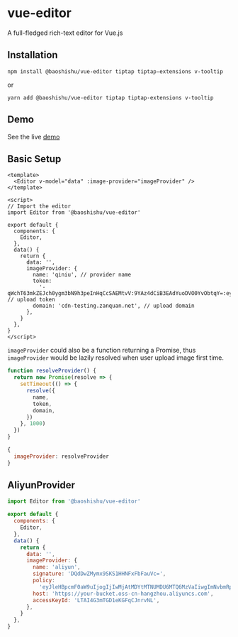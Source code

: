 # vue-editor

A full-fledged rich-text editor for Vue.js

## Installation

```
npm install @baoshishu/vue-editor tiptap tiptap-extensions v-tooltip
```

or

```
yarn add @baoshishu/vue-editor tiptap tiptap-extensions v-tooltip
```

## Demo

See the live [demo](https://vue-editor.netlify.com)

## Basic Setup

```vue
<template>
  <Editor v-model="data" :image-provider="imageProvider" />
</template>

<script>
// Import the editor
import Editor from '@baoshishu/vue-editor'

export default {
  components: {
    Editor,
  },
  data() {
    return {
      data: '',
      imageProvider: {
        name: 'qiniu', // provider name
        token:
          '-qWchT63mkZEJch0ygm3bN9h3peInHqCcSAEMtvV:9YAz4dCiB3EAdYuoDVO0YvObtqY=:eyJzY29wZSI6InRlc3QiLCJkZWFkbGluZSI6MTkwMjAyODY1NX0=', // upload token
        domain: 'cdn-testing.zanquan.net', // upload domain
      },
    }
  },
}
</script>
```

`imageProvider` could also be a function returning a Promise, thus `imageProvider` would be lazily resolved when user upload image first time.

```javascript
function resolveProvider() {
  return new Promise(resolve => {
    setTimeout(() => {
      resolve({
        name,
        token,
        domain,
      })
    }, 1000)
  })
}

{
  imageProvider: resolveProvider
}
```

## AliyunProvider

```javascript
import Editor from '@baoshishu/vue-editor'

export default {
  components: {
    Editor,
  },
  data() {
    return {
      data: '',
      imageProvider: {
        name: 'aliyun',
        signature: 'DQdDwZMymx9SKS1HHNFxFbFauVc=',
        policy:
          'eyJleHBpcmF0aW9uIjogIjIwMjAtMDYtMTNUMDU6MTQ6MzVaIiwgImNvbmRpdGlvbnMiOiBbWyJlcSIsICIkYnVja2V0IiwgInlvdWp1YW4tc3RhZ2luZyJdXX0=',
        host: 'https://your-bucket.oss-cn-hangzhou.aliyuncs.com',
        accessKeyId: 'LTAI4G3mTGD1eKGFqCJnrvNL',
      },
    }
  },
}
```
